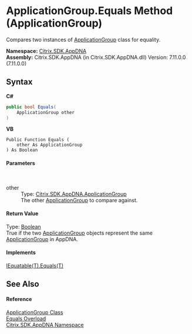 # ApplicationGroup.Equals Method (ApplicationGroup)
 

Compares two instances of <a href="2eac72dc-6d12-130d-75ef-83c92c9c4bfe">ApplicationGroup</a> class for equality.

**Namespace:**&nbsp;[Citrix.SDK.AppDNA](index.md)<br />**Assembly:**&nbsp;Citrix.SDK.AppDNA (in Citrix.SDK.AppDNA.dll) Version: 7.11.0.0 (7.11.0.0)

## Syntax

**C#**
```csharp
public bool Equals(
	ApplicationGroup other
)
```

**VB**
```vbnet
Public Function Equals ( 
	other As ApplicationGroup
) As Boolean
```


#### Parameters
&nbsp;<dl><dt>other</dt><dd>Type: <a href="2eac72dc-6d12-130d-75ef-83c92c9c4bfe">Citrix.SDK.AppDNA.ApplicationGroup</a><br />The other <a href="2eac72dc-6d12-130d-75ef-83c92c9c4bfe">ApplicationGroup</a> to compare against.</dd></dl>

#### Return Value
Type: <a href="http://msdn2.microsoft.com/en-us/library/a28wyd50" target="_blank">Boolean</a><br />True if the two <a href="2eac72dc-6d12-130d-75ef-83c92c9c4bfe">ApplicationGroup</a> objects represent the same <a href="2eac72dc-6d12-130d-75ef-83c92c9c4bfe">ApplicationGroup</a> in AppDNA.

#### Implements
<a href="http://msdn2.microsoft.com/en-us/library/ms131190" target="_blank">IEquatable(T).Equals(T)</a><br />

## See Also


#### Reference
<a href="2eac72dc-6d12-130d-75ef-83c92c9c4bfe">ApplicationGroup Class</a><br /><a href="e01e8caf-5308-75aa-49ec-d714afe4edca">Equals Overload</a><br /><a href="fe2d265b-410b-8b11-1eb4-a790e0b062bf">Citrix.SDK.AppDNA Namespace</a><br />